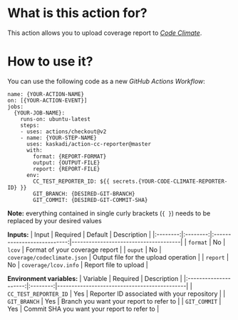 # What is this action for?

This action allows you to upload coverage report to [_Code Climate_](https://codeclimate.com/).

# How to use it?

You can use the following code as a new _GitHub Actions Workflow_:

```
name: {YOUR-ACTION-NAME}
on: [{YOUR-ACTION-EVENT}]
jobs:
  {YOUR-JOB-NAME}:
    runs-on: ubuntu-latest
    steps:
    - uses: actions/checkout@v2
    - name: {YOUR-STEP-NAME}
      uses: kaskadi/action-cc-reporter@master
      with:
        format: {REPORT-FORMAT}
        output: {OUTPUT-FILE}
        report: {REPORT-FILE}
      env:
        CC_TEST_REPORTER_ID: ${{ secrets.{YOUR-CODE-CLIMATE-REPORTER-ID} }}
        GIT_BRANCH: {DESIRED-GIT-BRANCH}
        GIT_COMMIT: {DESIRED-GIT-COMMIT-SHA}
```

**Note:** everything contained in single curly brackets (`{ }`) needs to be replaced by your desired values

**Inputs:**
|   Input  | Required |           Default           | Description                          |
|:--------:|:--------:|:---------------------------:|--------------------------------------|
| `format` |    No    |            `lcov`           | Format of your coverage report       |
|  `ouput` |    No    | `coverage/codeclimate.json` | Output file for the upload operation |
| `report` |    No    |     `coverage/lcov.info`    | Report file to upload                |

**Environment variables:**
|        Variable       | Required | Description                                 |
|:---------------------:|:--------:|---------------------------------------------|
| `CC_TEST_REPORTER_ID` |    Yes   | Reporter ID associated with your repository |
|      `GIT_BRANCH`     |    Yes   | Branch you want your report to refer to     |
|      `GIT_COMMIT`     |    Yes   | Commit SHA you want your report to refer to |

